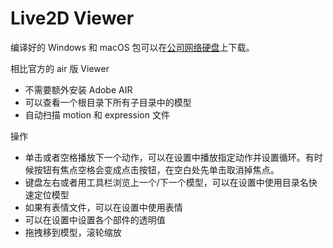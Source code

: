 # Live2D Viewer

编译好的 Windows 和 macOS 包可以在[公司网络硬盘](https://svn.3pjgames.com/nas/%E8%BD%AF%E4%BB%B6/)上下载。

相比官方的 air 版 Viewer

- 不需要额外安装 Adobe AIR
- 可以查看一个根目录下所有子目录中的模型
- 自动扫描 motion 和 expression 文件

操作

- 单击或者空格播放下一个动作，可以在设置中播放指定动作并设置循环。有时候按钮有焦点空格会变成点击按钮，在空白处先单击取消掉焦点。
- 键盘左右或者用工具栏浏览上一个/下一个模型，可以在设置中使用目录名快速定位模型
- 如果有表情文件，可以在设置中使用表情
- 可以在设置中设置各个部件的透明值
- 拖拽移到模型，滚轮缩放
